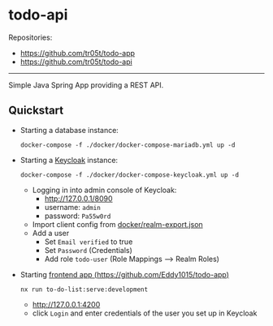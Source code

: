 # todo-api

Repositories:

- https://github.com/tr05t/todo-app
- https://github.com/tr05t/todo-api

---

Simple Java Spring App providing a REST API.

## Quickstart

- Starting a database instance:
    ```shell
    docker-compose -f ./docker/docker-compose-mariadb.yml up -d
    ```


- Starting a [Keycloak](https://www.keycloak.org/) instance:
    ```shell
    docker-compose -f ./docker/docker-compose-keycloak.yml up -d
    ```

  - Logging in into admin console of Keycloak: 
    - http://127.0.0.1/8090
    - username: `admin` 
    - password: `Pa55w0rd`
  - Import client config from [docker/realm-export.json](docker/realm-export.json) 
  - Add a user
    - Set `Email verified` to true
    - Set `Password` (Credentials)
    - Add role `todo-user` (Role Mappings --> Realm Roles)
    

- Starting [frontend app (https://github.com/Eddy1015/todo-app)](https://github.com/Eddy1015/todo-app)
    ```shell
    nx run to-do-list:serve:development
    ```
  - http://127.0.0.1:4200
  - click `Login` and enter credentials of the user you set up in Keycloak
